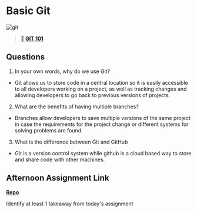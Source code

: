 # Basic Git

![git](https://git-scm.com/images/branching-illustration@2x.png)

> **📖 [GIT 101](https://codeworksacademy.com/fs-student-guide/resources/wk1/01-GIT)**

## Questions

1. In your own words, why do we use Git?

- Git allows us to store code in a central location so it is easily accessible to all developers working on a project, as well as tracking changes and allowing developers to go back to previous versions of projects.

2. What are the benefits of having multiple branches?

- Branches allow developers to save multiple versions of the same project in case the requirements for the project change or different systems for solving problems are found.

3. What is the difference between Git and GitHub

- Git is a version control system while github is a cloud based way to store and share code with other machines.

## Afternoon Assignment Link

**[Repo](https://github.com/clear/<ASSIGNMENT_REPO>)**

Identify at least 1 takeaway from today's assignment
